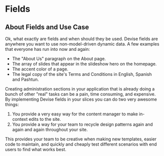 # Fields

## About Fields and Use Case

Ok, what exactly are fields and when should they be used. Devise fields are anywhere you want to use non-model-driven dynamic data. A few examples that everyone has run into now and again:

* The "About Us" paragraph on the About page.
* The array of slides that appear in the slideshow hero on the homepage.
* The accent color of a page.
* The legal copy of the site's Terms and Conditions in English, Spanish and Pashtun.

Creating administration sections in your application that is already doing a bunch of other "real" tasks can be a pain, time consuming, and expensive. By implementing Devise fields in your slices you can do two very awesome things:

1. You provide a very easy way for the content manager to make in-context edits to the site.
2. You provide a way for your team to recycle design patterns again and again and again throughout your site.

This provides your team to be creative when making new templates, easier code to maintain, and quickly and cheaply test different scenarios with end users to find what works best.

## 

